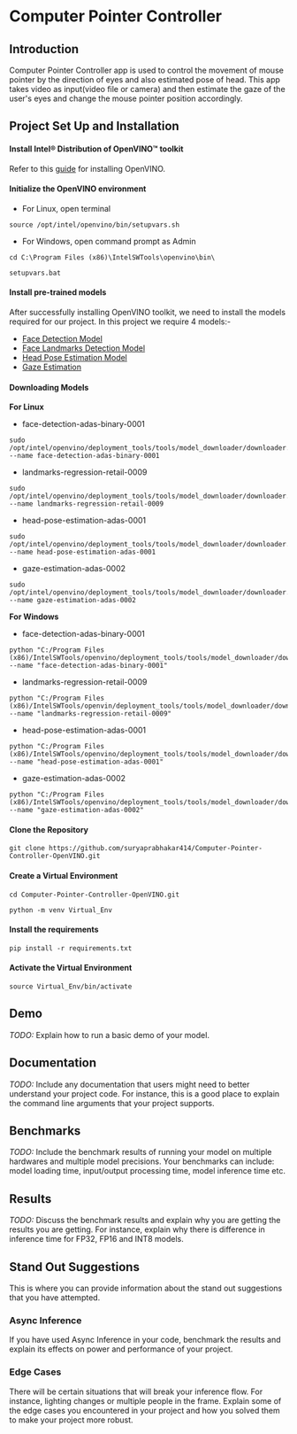 # Computer Pointer Controller

## Introduction
Computer Pointer Controller app is used to control the movement of mouse pointer by the direction of eyes and also estimated pose of head. This app takes video as input(video file or camera) and then estimate the gaze of the user's eyes and change the mouse pointer position accordingly. 

## Project Set Up and Installation
#### Install Intel® Distribution of OpenVINO™ toolkit

Refer to this [guide](https://docs.openvinotoolkit.org/latest/) for installing OpenVINO.

#### Initialize the OpenVINO environment

- For Linux, open terminal
```
source /opt/intel/openvino/bin/setupvars.sh
```
- For Windows, open command prompt as Admin
```
cd C:\Program Files (x86)\IntelSWTools\openvino\bin\
```
```
setupvars.bat
```


#### Install pre-trained models

After successfully installing OpenVINO toolkit, we need to install the models required for our project. In this project we require 4 models:-

- [Face Detection Model](https://docs.openvinotoolkit.org/latest/_models_intel_face_detection_adas_binary_0001_description_face_detection_adas_binary_0001.html)
- [Face Landmarks Detection Model](https://docs.openvinotoolkit.org/latest/_models_intel_landmarks_regression_retail_0009_description_landmarks_regression_retail_0009.html)
- [Head Pose Estimation Model](https://docs.openvinotoolkit.org/latest/_models_intel_head_pose_estimation_adas_0001_description_head_pose_estimation_adas_0001.html)
- [Gaze Estimation](https://docs.openvinotoolkit.org/latest/_models_intel_gaze_estimation_adas_0002_description_gaze_estimation_adas_0002.html)

#### Downloading Models

**For Linux**

- face-detection-adas-binary-0001
```
sudo /opt/intel/openvino/deployment_tools/tools/model_downloader/downloader.py --name face-detection-adas-binary-0001
```
- landmarks-regression-retail-0009
```
sudo /opt/intel/openvino/deployment_tools/tools/model_downloader/downloader.py --name landmarks-regression-retail-0009
```
- head-pose-estimation-adas-0001
```
sudo /opt/intel/openvino/deployment_tools/tools/model_downloader/downloader.py --name head-pose-estimation-adas-0001
```
- gaze-estimation-adas-0002
```
sudo /opt/intel/openvino/deployment_tools/tools/model_downloader/downloader.py --name gaze-estimation-adas-0002
```

**For Windows**

- face-detection-adas-binary-0001
```
python "C:/Program Files (x86)/IntelSWTools/openvino/deployment_tools/tools/model_downloader/downloader.py" --name "face-detection-adas-binary-0001"
```
- landmarks-regression-retail-0009
```
python "C:/Program Files (x86)/IntelSWTools/openvin/deployment_tools/tools/model_downloader/downloader.py" --name "landmarks-regression-retail-0009"
```
- head-pose-estimation-adas-0001
```
python "C:/Program Files (x86)/IntelSWTools/openvino/deployment_tools/tools/model_downloader/downloader.py" --name "head-pose-estimation-adas-0001"
```
- gaze-estimation-adas-0002
```
python "C:/Program Files (x86)/IntelSWTools/openvino/deployment_tools/tools/model_downloader/downloader.py" --name "gaze-estimation-adas-0002"
```
#### Clone the Repository

```
git clone https://github.com/suryaprabhakar414/Computer-Pointer-Controller-OpenVINO.git
```
#### Create a Virtual Environment

```
cd Computer-Pointer-Controller-OpenVINO.git
```
```
python -m venv Virtual_Env
```

#### Install the requirements
```
pip install -r requirements.txt
```

#### Activate the Virtual Environment
```
source Virtual_Env/bin/activate
```









## Demo
*TODO:* Explain how to run a basic demo of your model.

## Documentation
*TODO:* Include any documentation that users might need to better understand your project code. For instance, this is a good place to explain the command line arguments that your project supports.

## Benchmarks
*TODO:* Include the benchmark results of running your model on multiple hardwares and multiple model precisions. Your benchmarks can include: model loading time, input/output processing time, model inference time etc.

## Results
*TODO:* Discuss the benchmark results and explain why you are getting the results you are getting. For instance, explain why there is difference in inference time for FP32, FP16 and INT8 models.

## Stand Out Suggestions
This is where you can provide information about the stand out suggestions that you have attempted.

### Async Inference
If you have used Async Inference in your code, benchmark the results and explain its effects on power and performance of your project.

### Edge Cases
There will be certain situations that will break your inference flow. For instance, lighting changes or multiple people in the frame. Explain some of the edge cases you encountered in your project and how you solved them to make your project more robust.
